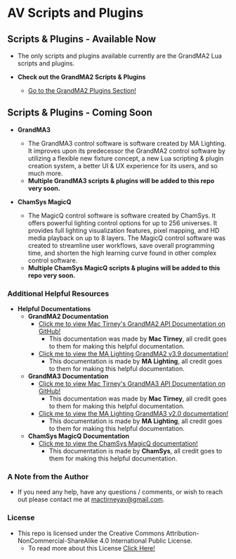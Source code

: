 # AV Scripts and Plugins

## Scripts & Plugins - Available Now
* The only scripts and plugins available currently are the GrandMA2 Lua scripts and plugins.

* **Check out the GrandMA2 Scripts & Plugins**
    * [Go to the GrandMA2 Plugins Section!](https://github.com/MacTirney/Audio-Visual-Scripts-and-Plugins/tree/main/GrandMA2%20Lua%20Plugins)

## Scripts & Plugins - Coming Soon
* **GrandMA3**
    * The GrandMA3 control software is software created by MA Lighting. It improves upon its predecessor the GrandMA2 control software by utilizing a flexible new fixture concept, a new Lua scripting & plugin creation system, a better UI & UX experience for its users, and so much more.
    * **Multiple GrandMA3 scripts & plugins will be added to this repo very soon.**

* **ChamSys MagicQ**
    * The MagicQ control software is software created by ChamSys. It offers powerful lighting control options for up to 256 universes. It provides full lighting visualization features, pixel mapping, and HD media playback on up to 8 layers. The MagicQ control software was created to streamline user workflows, save overall programming time, and shorten the high learning curve found in other complex control software.
    * **Multiple ChamSys MagicQ scripts & plugins will be added to this repo very soon.**

### Additional Helpful Resources
* **Helpful Documentations**
    * **GrandMA2 Documentation**
        * [Click me to view Mac Tirney's GrandMA2 API Documentation on GitHub!](https://github.com/MacTirney/GrandMA2-API-Documentation)
            * This documentation was made by **Mac Tirney**, all credit goes to them for making this helpful documentation.
        * [Click me to view the MA Lighting GrandMA2 v3.9 documentation!](https://help2.malighting.com/Page/grandMA2/Introduction/en/3.9)
            * This documentation is made by **MA Lighting**, all credit goes to them for making this helpful documentation.
    * **GrandMA3 Documentation**
        * [Click me to view Mac Tirney's GrandMA3 API Documentation on GitHub!](https://github.com/MacTirney/GrandMA3-API-Documentation)
            * This documentation was made by **Mac Tirney**, all credit goes to them for making this helpful documentation.
        * [Click me to view the MA Lighting GrandMA3 v2.0 documentation!](https://help2.malighting.com/Page/grandMA3/grandMA3/en/1.9)
            * This documentation is made by **MA Lighting**, all credit goes to them for making this helpful documentation.
    * **ChamSys MagicQ Documentation**
        * [Click me to view the ChamSys MagicQ documentation!](https://secure.chamsys.co.uk/help/documentation/magicq/)
            * This documentation is made by **ChamSys**, all credit goes to them for making this helpful documentation.

### A Note from the Author
* If you need any help, have any questions / comments, or wish to reach out please contact me at [mactirneyav@gmail.com]().

### License
* This repo is licensed under the Creative Commons Attribution-NonCommercial-ShareAlike 4.0 International Public License.
    * To read more about this License [Click Here!](https://github.com/MacTirney/Audio-Visual-Scripts-and-Plugins/blob/main/LICENSE)